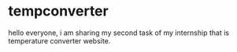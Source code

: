 # tempconverter
hello everyone,
i am sharing my second task of my internship that is temperature converter website.
